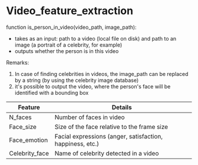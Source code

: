 # Video_feature_extraction

function is_person_in_video(video_path, image_path): 
- takes as an input: path to a video (local file on disk) and path to an image (a portrait of a celebrity, for example)
- outputs whether the person is in this video

Remarks: 
1) In case of finding celebrities in videos, the image_path can be replaced by a string (by using the celebrity image database)
2) it's possible to output the video, where the person's face will be identified with a bounding box


| Feature | Details |
| --- | --- |
| N_faces | Number of faces in video |
| Face_size | Size of the face relative to the frame size |
| Face_emotion | Facial expressions (anger, satisfaction, happiness, etc.) |
| Celebrity_face | Name of celebrity detected in a video |
